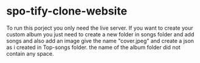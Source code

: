 # spo-tify-clone-website
To run this porject you only need the live server.
If you want to create your custom album you just need to create a new folder in songs folder and add songs and also add an image give the name "cover.jpeg" and create a json as i created in Top-songs folder.
the name of the album folder did not contain any space. 
